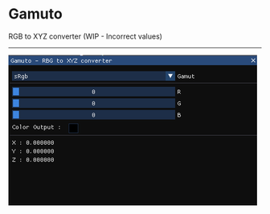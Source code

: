 # Gamuto
RGB to XYZ converter
(WIP - Incorrect values)

<hr>
<img style="align:center;" src="previews/preview.png" />
